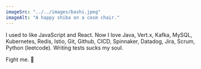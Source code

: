 ```yaml
---
imageSrc: "../../images/bashi.jpeg"
imageAlt: "A happy shiba on a cosm chair."
---
```




I used to like JavaScript and React. Now I love Java, Vert.x, Kafka, MySQL, Kubernetes, Redis, Istio, Git, Github, CICD, Spinnaker, Datadog, Jira, Scrum, Python (leetcode). Writing tests sucks my soul.

Fight me. 🥊
